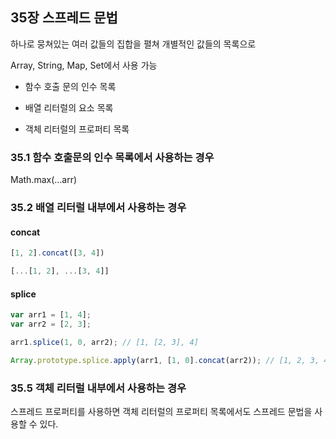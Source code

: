 ## 35장 스프레드 문법

하나로 뭉쳐있는 여러 값들의 집합을 펼쳐 개별적인 값들의 목록으로

Array, String, Map, Set에서 사용 가능

- 함수 호출 문의 인수 목록

- 배열 리터럴의 요소 목록

- 객체 리터럴의 프로퍼티 목록

### 35.1 함수 호출문의 인수 목록에서 사용하는 경우

Math.max(...arr)

### 35.2 배열 리터럴 내부에서 사용하는 경우

#### concat

```jsx
[1, 2].concat([3, 4])

[...[1, 2], ...[3, 4]]
```

#### splice

```jsx
var arr1 = [1, 4];
var arr2 = [2, 3];

arr1.splice(1, 0, arr2); // [1, [2, 3], 4]

Array.prototype.splice.apply(arr1, [1, 0].concat(arr2)); // [1, 2, 3, 4]
```

### 35.5 객체 리터럴 내부에서 사용하는 경우

스프레드 프로퍼티를 사용하면 객체 리터럴의 프로퍼티 목록에서도 스프레드 문법을 사용할 수 있다.
